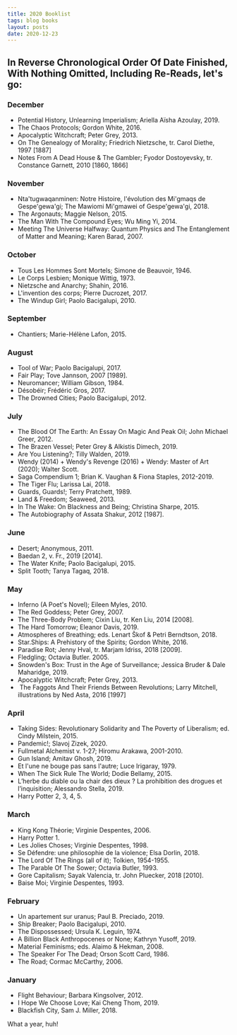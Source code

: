 ```yaml
---
title: 2020 Booklist
tags: blog books
layout: posts
date: 2020-12-23
---
```


## In Reverse Chronological Order Of Date Finished, With Nothing Omitted, Including Re-Reads, let's go:

### December
-  Potential History, Unlearning Imperialism; Ariella Aïsha Azoulay, 2019.
-  The Chaos Protocols; Gordon White, 2016.
-  Apocalyptic Witchcraft; Peter Grey, 2013.
-  On The Genealogy of Morality; Friedrich Nietzsche, tr. Carol Diethe, 1997 [1887]
-  Notes From A Dead House & The Gambler; Fyodor Dostoyevsky, tr. Constance Garnett, 2010 [1860, 1866]

### November
-  Nta'tugwaqanminen: Notre Histoire, l'évolution des Mi'gmaqs de Gespe'gewa'gi; The Mawiomi Mi'gmawei of Gespe'gewa'gi, 2018.
-  The Argonauts; Maggie Nelson, 2015.
-  The Man With The Compound Eyes; Wu Ming Yi, 2014.
-  Meeting The Universe Halfway: Quantum Physics and The Entanglement of Matter and Meaning; Karen Barad, 2007.

### October
-  Tous Les Hommes Sont Mortels; Simone de Beauvoir, 1946.
-  Le Corps Lesbien; Monique Wittig, 1973.
-  Nietzsche and Anarchy; Shahin, 2016.
-  L'invention des corps; Pierre Ducrozet, 2017.
-  The Windup Girl; Paolo Bacigalupi, 2010.

### September
-  Chantiers; Marie-Hélène Lafon, 2015.

### August
-  Tool of War; Paolo Bacigalupi, 2017.
-  Fair Play; Tove Jannson, 2007 [1989].
-  Neuromancer; William Gibson, 1984.
-  Désobéir; Frédéric Gros, 2017.
-  The Drowned Cities; Paolo Bacigalupi, 2012.

### July
-  The Blood Of The Earth: An Essay On Magic And Peak Oil; John Michael Greer, 2012.
-  The Brazen Vessel; Peter Grey & Alkistis Dimech, 2019.
-  Are You Listening?; Tilly Walden, 2019.
-  Wendy (2014) + Wendy's Revenge (2016) + Wendy: Master of Art (2020); Walter Scott.
-  Saga Compendium 1; Brian K. Vaughan & Fiona Staples, 2012-2019.
-  The Tiger Flu; Larissa Lai, 2018.
-  Guards, Guards!; Terry Pratchett, 1989.
-  Land & Freedom; Seaweed, 2013.
-  In The Wake: On Blackness and Being; Christina Sharpe, 2015.
-  The Autobiography of Assata Shakur, 2012 [1987].

### June
-  Desert; Anonymous, 2011.
-  Baedan 2, v. Fr., 2019 [2014].
-  The Water Knife; Paolo Bacigalupi, 2015.
-  Split Tooth; Tanya Tagaq, 2018.

### May
-  Inferno (A Poet's Novel); Eileen Myles, 2010.
-  The Red Goddess; Peter Grey, 2007.
-  The Three-Body Problem; Cixin Liu, tr. Ken Liu, 2014 [2008].
-  The Hard Tomorrow; Eleanor Davis, 2019.
-  Atmospheres of Breathing; eds. Lenart Škof & Petri Berndtson, 2018.
-  Star.Ships: A Prehistory of the Spirits; Gordon White, 2016.
-  Paradise Rot; Jenny Hval, tr.  Marjam Idriss, 2018 [2009].
-  Fledgling; Octavia Butler. 2005.
-  Snowden's Box: Trust in the Age of Surveillance; Jessica Bruder & Dale Maharidge, 2019.
-  Apocalyptic Witchcraft; Peter Grey, 2013.
-  The Faggots And Their Friends Between Revolutions; Larry Mitchell, illustrations by Ned Asta, 2016 [1997]

### April
-  Taking Sides: Revolutionary Solidarity and The Poverty of Liberalism; ed. Cindy Milstein, 2015.
-  Pandemic!; Slavoj Zizek, 2020.
-  Fullmetal Alchemist v. 1-27; Hiromu Arakawa, 2001-2010.
-  Gun Island; Amitav Ghosh, 2019.
-  Et l'une ne bouge pas sans l'autre; Luce Irigaray, 1979.
-  When The Sick Rule The World; Dodie Bellamy, 2015.
-  L’herbe du diable ou la chair des dieux ? La prohibition des drogues et l’inquisition; Alessandro Stella, 2019.
-  Harry Potter 2, 3, 4, 5.

### March
-  King Kong Théorie; Virginie Despentes, 2006.
-  Harry Potter 1.
-  Les Jolies Choses; Virginie Despentes, 1998.
-  Se Défendre: une philosophie de la violence; Elsa Dorlin, 2018.
-  The Lord Of The Rings (all of it); Tolkien, 1954-1955.
-  The Parable Of The Sower; Octavia Butler, 1993.
-  Gore Capitalism; Sayak Valencia, tr. John Pluecker, 2018 [2010].
-  Baise Moi; Virginie Despentes, 1993.

### February
-  Un apartement sur uranus; Paul B. Preciado, 2019.
-  Ship Breaker; Paolo Bacigalupi, 2010.
-  The Dispossessed; Ursula K. Leguin, 1974.
-  A Billion Black Anthropocenes or None; Kathryn Yusoff, 2019.
-  Material Feminisms; eds. Alaimo & Hekman, 2008.
-  The Speaker For The Dead; Orson Scott Card, 1986.
-  The Road; Cormac McCarthy, 2006.

### January
-  Flight Behaviour; Barbara Kingsolver, 2012.
-  I Hope We Choose Love; Kai Cheng Thom, 2019.
-  Blackfish City, Sam J. Miller, 2018.

What a year, huh!
